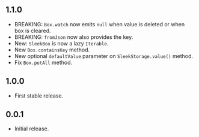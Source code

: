 ## 1.1.0
* BREAKING: `Box.watch` now emits `null` when value is deleted or when box is cleared.
* BREAKING: `fromJson` now also provides the key.
* New: `SleekBox` is now a lazy `Iterable`.
* New `Box.containsKey` method.
* New optional `defaultValue` parameter on `SleekStorage.value()` method.
* Fix `Box.putAll` method.

## 1.0.0
* First stable release.

## 0.0.1
* Initial release.
